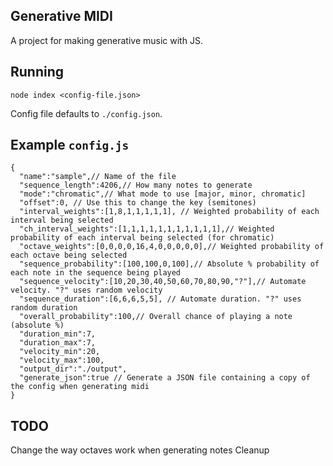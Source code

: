 ## Generative MIDI

A project for making generative music with JS. 

## Running
```
node index <config-file.json>
```
Config file defaults to `./config.json`.

## Example `config.js`
```
{
  "name":"sample",// Name of the file
  "sequence_length":4206,// How many notes to generate
  "mode":"chromatic",// What mode to use [major, minor, chromatic]
  "offset":0, // Use this to change the key (semitones)
  "interval_weights":[1,8,1,1,1,1,1], // Weighted probability of each interval being selected
  "ch_interval_weights":[1,1,1,1,1,1,1,1,1,1,1],// Weighted probability of each interval being selected (for chromatic)
  "octave_weights":[0,0,0,0,16,4,0,0,0,0,0],// Weighted probability of each octave being selected
  "sequence_probability":[100,100,0,100],// Absolute % probability of each note in the sequence being played
  "sequence_velocity":[10,20,30,40,50,60,70,80,90,"?"],// Automate velocity. "?" uses random velocity
  "sequence_duration":[6,6,6,5,5], // Automate duration. "?" uses random duration
  "overall_probability":100,// Overall chance of playing a note (absolute %)
  "duration_min":7,
  "duration_max":7,
  "velocity_min":20,
  "velocity_max":100,
  "output_dir":"./output",
  "generate_json":true // Generate a JSON file containing a copy of the config when generating midi
}
```

## TODO
Change the way octaves work when generating notes
Cleanup